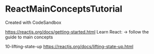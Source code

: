 # ReactMainConceptsTutorial

Created with CodeSandbox

https://reactjs.org/docs/getting-started.html
Learn React:
-> follow the guide to main concepts

10-lifting-state-up
https://reactjs.org/docs/lifting-state-up.html
